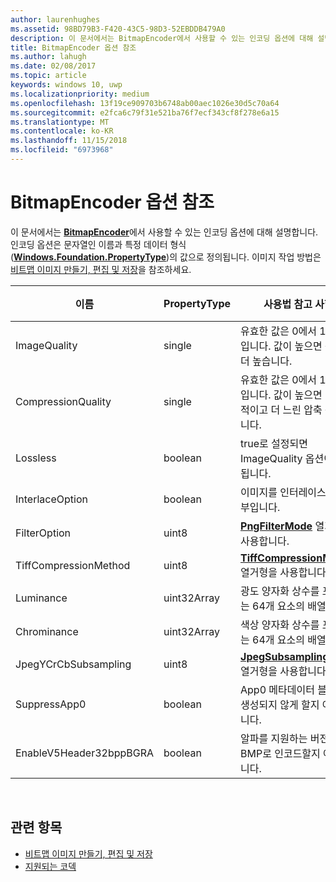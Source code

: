 ```yaml
---
author: laurenhughes
ms.assetid: 98BD79B3-F420-43C5-98D3-52EBDDB479A0
description: 이 문서에서는 BitmapEncoder에서 사용할 수 있는 인코딩 옵션에 대해 설명합니다.
title: BitmapEncoder 옵션 참조
ms.author: lahugh
ms.date: 02/08/2017
ms.topic: article
keywords: windows 10, uwp
ms.localizationpriority: medium
ms.openlocfilehash: 13f19ce909703b6748ab00aec1026e30d5c70a64
ms.sourcegitcommit: e2fca6c79f31e521ba76f7ecf343cf8f278e6a15
ms.translationtype: MT
ms.contentlocale: ko-KR
ms.lasthandoff: 11/15/2018
ms.locfileid: "6973968"
---
```

# <a name="bitmapencoder-options-reference"></a>BitmapEncoder 옵션 참조


이 문서에서는 [**BitmapEncoder**](https://msdn.microsoft.com/library/windows/apps/br226206)에서 사용할 수 있는 인코딩 옵션에 대해 설명합니다. 인코딩 옵션은 문자열인 이름과 특정 데이터 형식([**Windows.Foundation.PropertyType**](https://msdn.microsoft.com/library/windows/apps/br225871))의 값으로 정의됩니다. 이미지 작업 방법은 [비트맵 이미지 만들기, 편집 및 저장](imaging.md)을 참조하세요.

| 이름                    | PropertyType | 사용법 참고 사항                                                                                        | 유효한 형식 |
|-------------------------|--------------|----------------------------------------------------------------------------------------------------|---------------|
| ImageQuality            | single       | 유효한 값은 0에서 1.0 사이입니다. 값이 높으면 품질이 더 높습니다.                                 | JPEG, JPEG-XR |
| CompressionQuality      | single       | 유효한 값은 0에서 1.0 사이입니다. 값이 높으면 더 효율적이고 더 느린 압축 구조입니다. | TIFF          |
| Lossless                | boolean      | true로 설정되면 ImageQuality 옵션이 무시됩니다.                                        | JPEG-XR       |
| InterlaceOption         | boolean      | 이미지를 인터레이스할지 여부입니다.                                                                    | PNG           |
| FilterOption            | uint8        | [**PngFilterMode**](https://msdn.microsoft.com/library/windows/apps/br226389) 열거형을 사용합니다.                                | PNG           |
| TiffCompressionMethod   | uint8        | [**TiffCompressionMode**](https://msdn.microsoft.com/library/windows/apps/br226399) 열거형을 사용합니다.                    | TIFF          |
| Luminance               | uint32Array  | 광도 양자화 상수를 포함하는 64개 요소의 배열입니다.                               | JPEG          |
| Chrominance             | uint32Array  | 색상 양자화 상수를 포함하는 64개 요소의 배열입니다.                             | JPEG          |
| JpegYCrCbSubsampling    | uint8        | [**JpegSubsamplingMode**](https://msdn.microsoft.com/library/windows/apps/br226386) 열거형을 사용합니다.                    | JPEG          |
| SuppressApp0            | boolean      | App0 메타데이터 블록이 생성되지 않게 할지 여부입니다.                                        | JPEG          |
| EnableV5Header32bppBGRA | boolean      | 알파를 지원하는 버전 5 BMP로 인코드할지 여부입니다.                                         | BMP           |

 

## <a name="related-topics"></a>관련 항목

* [비트맵 이미지 만들기, 편집 및 저장](imaging.md)
* [지원되는 코덱](supported-codecs.md)

 




